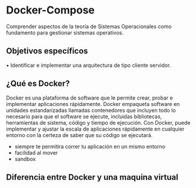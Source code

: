 # Docker-Compose

Comprender aspectos de la teoría de Sistemas Operacionales como fundamento para gestionar sistemas operativos.

## Objetivos específicos
• Identificar e implementar una arquitectura de tipo cliente servidor.


## ¿Qué es Docker?

Docker es una plataforma de software que le permite crear, probar e implementar aplicaciones rápidamente. Docker empaqueta software en unidades estandarizadas llamadas contenedores que incluyen todo lo necesario para que el software se ejecute, incluidas bibliotecas, herramientas de sistema, código y tiempo de ejecución. Con Docker, puede implementar y ajustar la escala de aplicaciones rápidamente en cualquier entorno con la certeza de saber que su código se ejecutará.

* siempre te permitira correr tu aplicación en un mismo entorno
* facilidad al mover
* sandbox

## Diferencia entre Docker y una maquina virtual